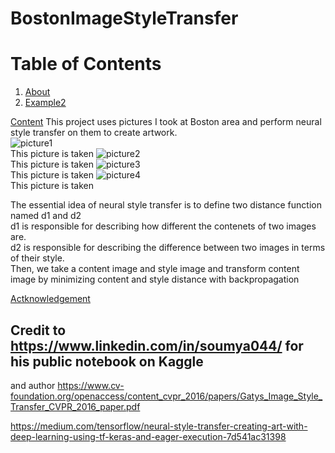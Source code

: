 # BostonImageStyleTransfer

# Table of Contents  
1. [About](#About)
2. [Example2](#example2)





[Content](#About)
This project uses pictures I took at Boston area and perform neural style transfer on them to create artwork.\
![picture1](https://user-images.githubusercontent.com/84426364/148293521-3e1e39ea-fa7b-44e6-bda2-efbc4c001f26.jpg)\
This picture is taken
![picture2](https://user-images.githubusercontent.com/84426364/148293524-201915e0-29ab-4ce4-8f1d-898cd5886e59.jpg)\
This picture is taken
![picture3](https://user-images.githubusercontent.com/84426364/148293528-2e69791d-17c5-40da-8956-39cf70dbe5e3.jpg)\
This picture is taken
![picture4](https://user-images.githubusercontent.com/84426364/148293529-3b69dbbe-5001-4a8a-9600-ee0d9aa82921.jpg)\
This picture is taken

The essential idea of neural style transfer is to define two distance function named d1 and d2\
d1 is responsible for describing how different the contenets of two images are.\
d2 is responsible for describing the difference between two images in terms of their style.\
Then, we take a content image and style image and transform content image by minimizing content and style distance with backpropagation










[Actknowledgement](#actknowledgement)
<a id="Actknowledgement"></a>
## Credit to https://www.linkedin.com/in/soumya044/ for his public notebook on Kaggle
and author https://www.cv-foundation.org/openaccess/content_cvpr_2016/papers/Gatys_Image_Style_Transfer_CVPR_2016_paper.pdf

https://medium.com/tensorflow/neural-style-transfer-creating-art-with-deep-learning-using-tf-keras-and-eager-execution-7d541ac31398

